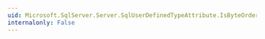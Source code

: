 ```yaml
---
uid: Microsoft.SqlServer.Server.SqlUserDefinedTypeAttribute.IsByteOrdered
internalonly: False
---
```

